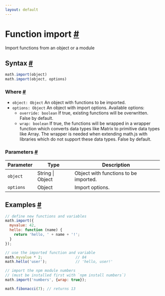 ```yaml
---
layout: default
---
```


<h1 id="function-import">Function import <a href="#function-import" title="Permalink">#</a></h1>

Import functions from an object or a module


<h2 id="syntax">Syntax <a href="#syntax" title="Permalink">#</a></h2>

```js
math.import(object)
math.import(object, options)
```

<h3 id="where">Where <a href="#where" title="Permalink">#</a></h3>

- `object: Object`
  An object with functions to be imported.
- `options: Object` An object with import options. Available options:
  - `override: boolean`
    If true, existing functions will be overwritten. False by default.
  - `wrap: boolean`
    If true, the functions will be wrapped in a wrapper function
    which converts data types like Matrix to primitive data types like Array.
    The wrapper is needed when extending math.js with libraries which do not
    support these data types. False by default.

<h3 id="parameters">Parameters <a href="#parameters" title="Permalink">#</a></h3>

Parameter | Type | Description
--------- | ---- | -----------
`object` | String &#124; Object | Object with functions to be imported.
`options` | Object | Import options.

<h2 id="examples">Examples <a href="#examples" title="Permalink">#</a></h2>

```js
// define new functions and variables
math.import({
  myvalue: 42,
  hello: function (name) {
    return 'hello, ' + name + '!';
  }
});

// use the imported function and variable
math.myvalue * 2;               // 84
math.hello('user');             // 'hello, user!'

// import the npm module numbers
// (must be installed first with `npm install numbers`)
math.import('numbers', {wrap: true});

math.fibonacci(7); // returns 13
```




<!-- Note: This file is automatically generated from source code comments. Changes made in this file will be overridden. -->
